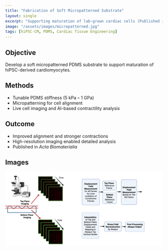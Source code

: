 ```yaml
---
title: "Fabrication of Soft Micropatterned Substrate"
layout: single
excerpt: "Supporting maturation of lab-grown cardiac cells (Published in Acta Biomaterialia)."
image: "/assets/images/micropatterned.jpg"
tags: [hiPSC-CM, PDMS, Cardiac Tissue Engineering]
---
```

## Objective
Develop a soft micropatterned PDMS substrate to support maturation of hiPSC-derived cardiomyocytes.

## Methods
- Tunable PDMS stiffness (5 kPa – 1 GPa)
- Micropatterning for cell alignment
- Live cell imaging and AI-based contractility analysis

## Outcome
- Improved alignment and stronger contractions  
- High-resolution imaging enabled detailed analysis  
- Published in *Acta Biomaterialia*

## Images
![Micropatterned Substrate](/assets/images/TFM-37.png)
